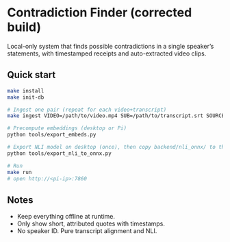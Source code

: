 
# Contradiction Finder (corrected build)

Local-only system that finds possible contradictions in a single speaker’s statements,
with timestamped receipts and auto-extracted video clips.

## Quick start

```bash
make install
make init-db

# Ingest one pair (repeat for each video+transcript)
make ingest VIDEO=/path/to/video.mp4 SUB=/path/to/transcript.srt SOURCE="YouTube" DATE="2024-03-15" TITLE="Interview Title"

# Precompute embeddings (desktop or Pi)
python tools/export_embeds.py

# Export NLI model on desktop (once), then copy backend/nli_onnx/ to the Pi
python tools/export_nli_to_onnx.py

# Run
make run
# open http://<pi-ip>:7860
```

## Notes

- Keep everything offline at runtime.
- Only show short, attributed quotes with timestamps.
- No speaker ID. Pure transcript alignment and NLI.
